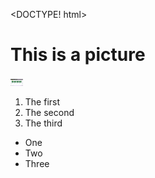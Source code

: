 <DOCTYPE! html>
<html>
  <head> 
    <title>The picture</title>
  </head>
  <body>
    <h1>This is a picture</h1>
    <img src="12.png" alt="12" width=20px length=30px>
    <ol>
      <li>The first</li>
      <li>The second</li>
      <li>The third</li>
    </ol>
    <ul>
      <li>One</li>
      <li>Two</li>
      <li>Three</li>
    </ul>
  </body>
  </html>
